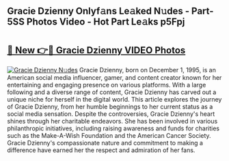 ## Gracie Dzienny Onlyf𝚊ns Le𝚊ked N𝚞des - Part-5SS Photos Video - Hot Part Le𝚊ks p5Fpj

# <h2><a href="http://ac3782.deff.icu/?id=Gracie+Dzienny">🔗 New 👉🔴 Gracie Dzienny VIDEO Photos</a></h2>

[![Gracie Dzienny N𝚞des](https://i.imgur.com/rIISA9y.gif)](http://ac3782.deff.icu/?id=Gracie+Dzienny)
Gracie Dzienny, born on December 1, 1995, is an American social media influencer, gamer, and content creator known for her entertaining and engaging presence on various platforms. With a large following and a diverse range of content, Gracie Dzienny has carved out a unique niche for herself in the digital world. This article explores the journey of Gracie Dzienny, from her humble beginnings to her current status as a social media sensation. Despite the controversies, Gracie Dzienny's heart shines through her charitable endeavors. She has been involved in various philanthropic initiatives, including raising awareness and funds for charities such as the Make-A-Wish Foundation and the American Cancer Society. Gracie Dzienny's compassionate nature and commitment to making a difference have earned her the respect and admiration of her fans.

